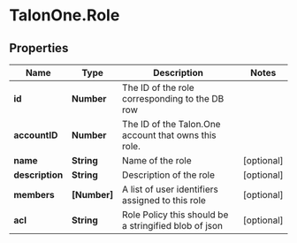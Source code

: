 # TalonOne.Role

## Properties
Name | Type | Description | Notes
------------ | ------------- | ------------- | -------------
**id** | **Number** | The ID of the role corresponding to the DB row | 
**accountID** | **Number** | The ID of the Talon.One account that owns this role. | 
**name** | **String** | Name of the role | [optional] 
**description** | **String** | Description of the role | [optional] 
**members** | **[Number]** | A list of user identifiers assigned to this role | [optional] 
**acl** | **String** | Role Policy this should be a stringified blob of json | [optional] 


